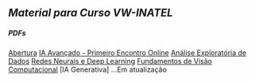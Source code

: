 ## *Material para Curso VW-INATEL*

##### PDFs
[Abertura](https://github.com/rlrocha90/CursoVW/blob/8825ebca7f04d1d5c87d316af739831fc4623454/PDFs/00%20-%20Abertura.pdf)
[IA Avançado - Primeiro Encontro Online](https://github.com/rlrocha90/CursoVW/blob/5d1ccaad040fbcaf36a15d759db9c86af6b67401/PDFs/00%20-%20IA%20Avan%C3%A7ado%20-%20Introdu%C3%A7%C3%A3o.pdf)
[Análise Exploratória de Dados](https://github.com/rlrocha90/CursoVW/blob/5d1ccaad040fbcaf36a15d759db9c86af6b67401/PDFs/01%20-%20An%C3%A1lise%20Explorat%C3%B3ria%20de%20Dados.pdf)
[Redes Neurais e Deep Learning]()
[Fundamentos de Visão Computacional]()
[IA Generativa]
...Em atualização
